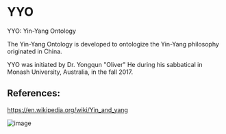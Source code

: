 # YYO
YYO: Yin-Yang Ontology

The Yin-Yang Ontology is developed to ontologize the Yin-Yang philosophy originated in China. 

YYO was initiated by Dr. Yongqun "Oliver" He during his sabbatical in Monash University, Australia, in the fall 2017.

## References: 

https://en.wikipedia.org/wiki/Yin_and_yang

![image](https://user-images.githubusercontent.com/4697411/198865947-90056adb-4652-494c-8a9a-a780af6560ed.png)

